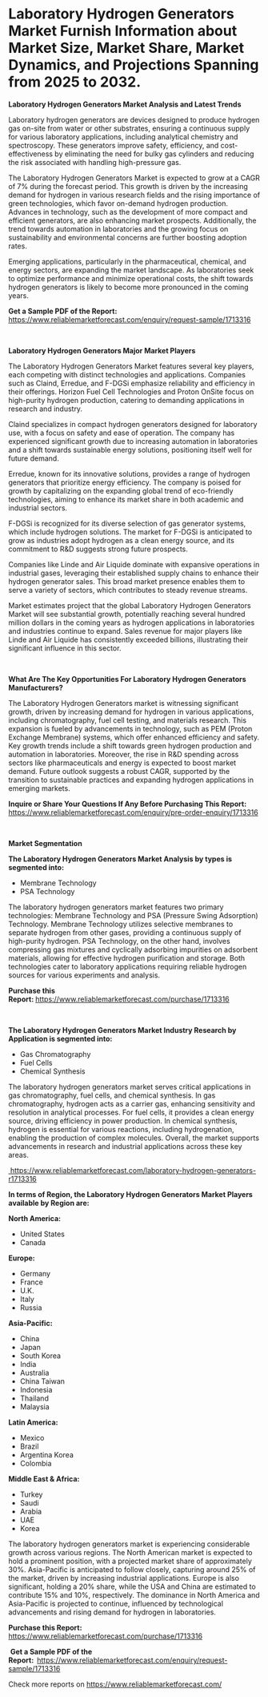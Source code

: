 <p><h1>Laboratory Hydrogen Generators Market Furnish Information about Market Size, Market Share, Market Dynamics, and Projections Spanning from 2025 to 2032.</h1></p><p><strong>Laboratory Hydrogen Generators Market Analysis and Latest Trends</strong></p>
<p><p>Laboratory hydrogen generators are devices designed to produce hydrogen gas on-site from water or other substrates, ensuring a continuous supply for various laboratory applications, including analytical chemistry and spectroscopy. These generators improve safety, efficiency, and cost-effectiveness by eliminating the need for bulky gas cylinders and reducing the risk associated with handling high-pressure gas.</p><p>The Laboratory Hydrogen Generators Market is expected to grow at a CAGR of 7% during the forecast period. This growth is driven by the increasing demand for hydrogen in various research fields and the rising importance of green technologies, which favor on-demand hydrogen production. Advances in technology, such as the development of more compact and efficient generators, are also enhancing market prospects. Additionally, the trend towards automation in laboratories and the growing focus on sustainability and environmental concerns are further boosting adoption rates. </p><p>Emerging applications, particularly in the pharmaceutical, chemical, and energy sectors, are expanding the market landscape. As laboratories seek to optimize performance and minimize operational costs, the shift towards hydrogen generators is likely to become more pronounced in the coming years.</p></p>
<p><strong>Get a Sample PDF of the Report:&nbsp;</strong> <a href="https://www.reliablemarketforecast.com/enquiry/request-sample/1713316?utm_campaign=2479&utm_medium=2&utm_source=Github&utm_content=ia&utm_term=08042025&utm_id=laboratory-hydrogen-generators">https://www.reliablemarketforecast.com/enquiry/request-sample/1713316</a></p>
<p>&nbsp;</p>
<p><strong>Laboratory Hydrogen Generators Major Market Players</strong></p>
<p><p>The Laboratory Hydrogen Generators Market features several key players, each competing with distinct technologies and applications. Companies such as Claind, Erredue, and F-DGSi emphasize reliability and efficiency in their offerings. Horizon Fuel Cell Technologies and Proton OnSite focus on high-purity hydrogen production, catering to demanding applications in research and industry.</p><p>Claind specializes in compact hydrogen generators designed for laboratory use, with a focus on safety and ease of operation. The company has experienced significant growth due to increasing automation in laboratories and a shift towards sustainable energy solutions, positioning itself well for future demand.</p><p>Erredue, known for its innovative solutions, provides a range of hydrogen generators that prioritize energy efficiency. The company is poised for growth by capitalizing on the expanding global trend of eco-friendly technologies, aiming to enhance its market share in both academic and industrial sectors.</p><p>F-DGSi is recognized for its diverse selection of gas generator systems, which include hydrogen solutions. The market for F-DGSi is anticipated to grow as industries adopt hydrogen as a clean energy source, and its commitment to R&D suggests strong future prospects.</p><p>Companies like Linde and Air Liquide dominate with expansive operations in industrial gases, leveraging their established supply chains to enhance their hydrogen generator sales. This broad market presence enables them to serve a variety of sectors, which contributes to steady revenue streams.</p><p>Market estimates project that the global Laboratory Hydrogen Generators Market will see substantial growth, potentially reaching several hundred million dollars in the coming years as hydrogen applications in laboratories and industries continue to expand. Sales revenue for major players like Linde and Air Liquide has consistently exceeded billions, illustrating their significant influence in this sector.</p></p>
<p>&nbsp;</p>
<p><strong>What Are The Key Opportunities For Laboratory Hydrogen Generators Manufacturers?</strong></p>
<p><p>The Laboratory Hydrogen Generators market is witnessing significant growth, driven by increasing demand for hydrogen in various applications, including chromatography, fuel cell testing, and materials research. This expansion is fueled by advancements in technology, such as PEM (Proton Exchange Membrane) systems, which offer enhanced efficiency and safety. Key growth trends include a shift towards green hydrogen production and automation in laboratories. Moreover, the rise in R&D spending across sectors like pharmaceuticals and energy is expected to boost market demand. Future outlook suggests a robust CAGR, supported by the transition to sustainable practices and expanding hydrogen applications in emerging markets.</p></p>
<p><strong>Inquire or Share Your Questions If Any Before Purchasing This Report:</strong> <a href="https://www.reliablemarketforecast.com/enquiry/pre-order-enquiry/1713316?utm_campaign=2479&utm_medium=2&utm_source=Github&utm_content=ia&utm_term=08042025&utm_id=laboratory-hydrogen-generators">https://www.reliablemarketforecast.com/enquiry/pre-order-enquiry/1713316</a></p>
<p>&nbsp;</p>
<p><strong>Market Segmentation</strong></p>
<p><strong>The Laboratory Hydrogen Generators Market Analysis by types is segmented into:</strong></p>
<p><ul><li>Membrane Technology</li><li>PSA Technology</li></ul></p>
<p><p>The laboratory hydrogen generators market features two primary technologies: Membrane Technology and PSA (Pressure Swing Adsorption) Technology. Membrane Technology utilizes selective membranes to separate hydrogen from other gases, providing a continuous supply of high-purity hydrogen. PSA Technology, on the other hand, involves compressing gas mixtures and cyclically adsorbing impurities on adsorbent materials, allowing for effective hydrogen purification and storage. Both technologies cater to laboratory applications requiring reliable hydrogen sources for various experiments and analysis.</p></p>
<p><strong>Purchase this Report:&nbsp;</strong><a href="https://www.reliablemarketforecast.com/purchase/1713316?utm_campaign=2479&utm_medium=2&utm_source=Github&utm_content=ia&utm_term=08042025&utm_id=laboratory-hydrogen-generators">https://www.reliablemarketforecast.com/purchase/1713316</a></p>
<p>&nbsp;</p>
<p><strong>The Laboratory Hydrogen Generators Market Industry Research by Application is segmented into:</strong></p>
<p><ul><li>Gas Chromatography</li><li>Fuel Cells</li><li>Chemical Synthesis</li></ul></p>
<p><p>The laboratory hydrogen generators market serves critical applications in gas chromatography, fuel cells, and chemical synthesis. In gas chromatography, hydrogen acts as a carrier gas, enhancing sensitivity and resolution in analytical processes. For fuel cells, it provides a clean energy source, driving efficiency in power production. In chemical synthesis, hydrogen is essential for various reactions, including hydrogenation, enabling the production of complex molecules. Overall, the market supports advancements in research and industrial applications across these key areas.</p></p>
<p><a href="https://www.reliablemarketforecast.com/laboratory-hydrogen-generators-r1713316?utm_campaign=2479&utm_medium=2&utm_source=Github&utm_content=ia&utm_term=08042025&utm_id=laboratory-hydrogen-generators">&nbsp;https://www.reliablemarketforecast.com/laboratory-hydrogen-generators-r1713316</a></p>
<p><strong>In terms of Region, the Laboratory Hydrogen Generators Market Players available by Region are:</strong></p>
<p>
    <p> <strong> North America: </strong>
        <ul>
            <li>United States</li>
            <li>Canada</li>
        </ul>
        </p> 
    <p> <strong> Europe: </strong>
        <ul>
            <li>Germany</li>
            <li>France</li>
            <li>U.K.</li>
            <li>Italy</li>
            <li>Russia</li>
        </ul>
        </p> 
    <p> <strong> Asia-Pacific: </strong>
        <ul>
            <li>China</li>
            <li>Japan</li>
            <li>South Korea</li>
            <li>India</li>
            <li>Australia</li>
            <li>China Taiwan</li>
            <li>Indonesia</li>
            <li>Thailand</li>
            <li>Malaysia</li>
        </ul>
        </p> 
    <p> <strong> Latin America: </strong>
        <ul>
            <li>Mexico</li>
            <li>Brazil</li>
            <li>Argentina Korea</li>
            <li>Colombia</li>
        </ul>
        </p> 
    <p> <strong> Middle East & Africa: </strong>
        <ul>
            <li>Turkey</li>
            <li>Saudi</li>
            <li>Arabia</li>
            <li>UAE</li>
            <li>Korea</li>
        </ul>
    </p>
    </p>
<p><p>The laboratory hydrogen generators market is experiencing considerable growth across various regions. The North American market is expected to hold a prominent position, with a projected market share of approximately 30%. Asia-Pacific is anticipated to follow closely, capturing around 25% of the market, driven by increasing industrial applications. Europe is also significant, holding a 20% share, while the USA and China are estimated to contribute 15% and 10%, respectively. The dominance in North America and Asia-Pacific is projected to continue, influenced by technological advancements and rising demand for hydrogen in laboratories.</p></p>
<p><strong>Purchase this Report: </strong><a href="https://www.reliablemarketforecast.com/purchase/1713316?utm_campaign=2479&utm_medium=2&utm_source=Github&utm_content=ia&utm_term=08042025&utm_id=laboratory-hydrogen-generators">https://www.reliablemarketforecast.com/purchase/1713316</a></p>
<p>&nbsp;<strong>Get a Sample PDF of the Report:&nbsp;&nbsp;</strong><a href="https://www.reliablemarketforecast.com/enquiry/request-sample/1713316?utm_campaign=2479&utm_medium=2&utm_source=Github&utm_content=ia&utm_term=08042025&utm_id=laboratory-hydrogen-generators">https://www.reliablemarketforecast.com/enquiry/request-sample/1713316</a></p>
<p><strong></strong></p>
<p>Check more reports on <a href="https://www.reliablemarketforecast.com/?utm_campaign=2479&utm_medium=2&utm_source=Github&utm_content=ia&utm_term=08042025&utm_id=laboratory-hydrogen-generators">https://www.reliablemarketforecast.com/</a></p>
